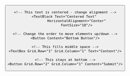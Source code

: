 <!-- Simple example of moving elements around -->
<StackPanel Spacing="15" Margin="20">
    <!-- Move this button by changing Margin -->
    <Button Content="Top Button" Margin="0,0,0,10"/>
    
    <!-- This text is centered - change alignment -->
    <TextBlock Text="Centered Text" 
               HorizontalAlignment="Center"
               FontSize="18"/>
    
    <!-- Change the order to move elements up/down -->
    <Button Content="Bottom Button"/>
</StackPanel>

<!-- Grid example for precise positioning -->
<Grid RowDefinitions="Auto,*,Auto" ColumnDefinitions="200,*">
    <!-- This stays at top -->
    <TextBlock Grid.Row="0" Grid.Column="0" Text="Label"/>
    
    <!-- This fills middle space -->
    <TextBox Grid.Row="1" Grid.Column="1" Text="Content"/>
    
    <!-- This stays at bottom -->
    <Button Grid.Row="2" Grid.Column="1" Content="Submit"/>
</Grid>